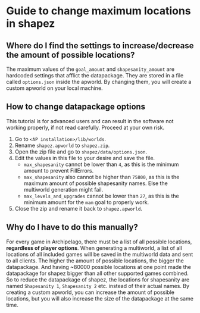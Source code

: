 # Guide to change maximum locations in shapez

## Where do I find the settings to increase/decrease the amount of possible locations?

The maximum values of the `goal_amount` and `shapesanity_amount` are hardcoded settings that afflict the datapackage. 
They are stored in a file called `options.json` inside the apworld. By changing them, you will create a custom apworld 
on your local machine.

## How to change datapackage options

This tutorial is for advanced users and can result in the software not working properly, if not read carefully. 
Proceed at your own risk.

1. Go to `<AP installation>/lib/worlds`.
2. Rename `shapez.apworld` to `shapez.zip`.
3. Open the zip file and go to `shapez/data/options.json`.
4. Edit the values in this file to your desire and save the file.
   - `max_shapesanity` cannot be lower than `4`, as this is the minimum amount to prevent FillErrors.
   - `max_shapesanity` also cannot be higher than `75800`, as this is the maximum amount of possible shapesanity names. 
     Else the multiworld generation might fail.
   - `max_levels_and_upgrades` cannot be lower than `27`, as this is the minimum amount for the `mam` goal to properly 
     work.
5. Close the zip and rename it back to `shapez.apworld`.

## Why do I have to do this manually?

For every game in Archipelago, there must be a list of all possible locations, **regardless of player options**. When 
generating a multiworld, a list of all locations of all included games will be saved in the multiworld data and sent to 
all clients. The higher the amount of possible locations, the bigger the datapackage. And having ~80000 possible 
locations at one point made the datapackage for shapez bigger than all other supported games combined. So to reduce the 
datapackage of shapez, the locations for shapesanity are named `Shapesanity 1`, `Shapesanity 2` etc. instead of their 
actual names. By creating a custom apworld, you can increase the amount of possible locations, but you will also 
increase the size of the datapackage at the same time.
